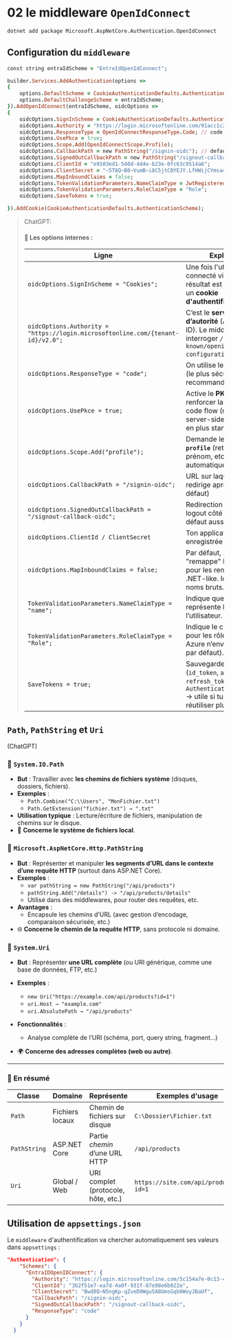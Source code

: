 # 02 le middleware `OpenIdConnect`

```bash
dotnet add package Microsoft.AspNetCore.Authentication.OpenIdConnect
```



## Configuration du `middleware`

```ruby
const string entraIdScheme = "EntreIdOpenIdConnect";

builder.Services.AddAuthentication(options =>
{
    options.DefaultScheme = CookieAuthenticationDefaults.AuthenticationScheme;
    options.DefaultChallengeScheme = entraIdScheme;
}).AddOpenIdConnect(entraIdScheme, oidcOptions =>
{
    oidcOptions.SignInScheme = CookieAuthenticationDefaults.AuthenticationScheme;
    oidcOptions.Authority = "https://login.microsoftonline.com/91acc1c2-22b4-4555-b75e-7fc1f9188a09/v2.0"; // issuer
    oidcOptions.ResponseType = OpenIdConnectResponseType.Code; // code flow
    oidcOptions.UsePkce = true;
    oidcOptions.Scope.Add(OpenIdConnectScope.Profile);
    oidcOptions.CallbackPath = new PathString("/signin-oidc"); // defaukt value
    oidcOptions.SignedOutCallbackPath = new PathString("/signout-callback-oidc"); // default value
    oidcOptions.ClientId = "e9103ed1-540d-4d4e-b23e-0fc63c9514a6";
    oidcOptions.ClientSecret = "~5T8Q~B0~VumB~i8C5jtCBYEJY.LfHWijCYmsa42";
    oidcOptions.MapInboundClaims = false;
    oidcOptions.TokenValidationParameters.NameClaimType = JwtRegisteredClaimNames.Name;
    oidcOptions.TokenValidationParameters.RoleClaimType = "Role";
    oidcOptions.SaveTokens = true;

}).AddCookie(CookieAuthenticationDefaults.AuthenticationScheme);
```

> ChatGPT:
>
> #### 🧩 Les options internes :
>
> | Ligne                                                        | Explication                                                  |
> | ------------------------------------------------------------ | ------------------------------------------------------------ |
> | `oidcOptions.SignInScheme = "Cookies";`                      | Une fois l'utilisateur connecté via OIDC, le résultat est stocké dans un **cookie d'authentification**. |
> | `oidcOptions.Authority = "https://login.microsoftonline.com/{tenant-id}/v2.0";` | C’est le **serveur d’autorité** (Azure Entra ID). Le middleware va interroger `/.well-known/openid-configuration`. |
> | `oidcOptions.ResponseType = "code";`                         | On utilise le **Code Flow** (le plus sécurisé, recommandé).  |
> | `oidcOptions.UsePkce = true;`                                | Active le **PKCE** pour renforcer la sécurité du code flow (même en server-side, c’est de plus en plus standard). |
> | `oidcOptions.Scope.Add("profile");`                          | Demande le scope **`profile`** (retourne nom, prénom, etc.). `openid` est automatiquement ajouté. |
> | `oidcOptions.CallbackPath = "/signin-oidc";`                 | URL sur laquelle Azure redirige après l'auth. (par défaut)   |
> | `oidcOptions.SignedOutCallbackPath = "/signout-callback-oidc";` | Redirection après un logout côté Azure (par défaut aussi).   |
> | `oidcOptions.ClientId / ClientSecret`                        | Ton application enregistrée sur Entra ID.                    |
> | `oidcOptions.MapInboundClaims = false;`                      | Par défaut, .NET "remappe" les claims pour les rendre plus .NET-like. Ici on garde les noms bruts. |
> | `TokenValidationParameters.NameClaimType = "name";`          | Indique quel claim représente le nom de l’utilisateur.       |
> | `TokenValidationParameters.RoleClaimType = "Role";`          | Indique le claim à utiliser pour les rôles (attention, Azure n’envoie pas `Role` par défaut). |
> | `SaveTokens = true;`                                         | Sauvegarde les tokens (`id_token`, `access_token`, `refresh_token`) dans le `AuthenticationProperties` → utile si tu veux les réutiliser plus tard. |
>



## `Path`, `PathString` et `Uri` 

(ChatGPT)

### 🔹 `System.IO.Path`

- **But** : Travailler avec **les chemins de fichiers système** (disques, dossiers, fichiers).
- **Exemples** :
  - `Path.Combine("C:\\Users", "MonFichier.txt")`
  - `Path.GetExtension("fichier.txt") → ".txt"`
- **Utilisation typique** : Lecture/écriture de fichiers, manipulation de chemins sur le disque.
- 📁 **Concerne le système de fichiers local**.



### 🔹 `Microsoft.AspNetCore.Http.PathString`

- **But** : Représenter et manipuler **les segments d’URL dans le contexte d’une requête HTTP** (surtout dans ASP.NET Core).
- **Exemples** :
  - `var pathString = new PathString("/api/products")`
  - `pathString.Add("/details") -> "/api/products/details"`
  - Utilisé dans des middlewares, pour router des requêtes, etc.
- **Avantages** :
  - Encapsule les chemins d’URL (avec gestion d’encodage, comparaison sécurisée, etc.)
- 🌐 **Concerne le chemin de la requête HTTP**, sans protocole ni domaine.



### 🔹 `System.Uri`

- **But** : Représenter **une URL complète** (ou URI générique, comme une base de données, FTP, etc.)

- **Exemples** :

  - `new Uri("https://example.com/api/products?id=1")`
  - `uri.Host → "example.com"`
  - `uri.AbsolutePath → "/api/products"`

- **Fonctionnalités** :

  - Analyse complète de l’URI (schéma, port, query string, fragment…)

- 🌍 **Concerne des adresses complètes (web ou autre)**.

  

------

### 🧠 En résumé

| Classe       | Domaine         | Représente                          | Exemples d'usage                     |
| ------------ | --------------- | ----------------------------------- | ------------------------------------ |
| `Path`       | Fichiers locaux | Chemin de fichiers sur disque       | `C:\Dossier\Fichier.txt`             |
| `PathString` | ASP.NET Core    | Partie *chemin* d’une URL HTTP      | `/api/products`                      |
| `Uri`        | Global / Web    | URI complet (protocole, hôte, etc.) | `https://site.com/api/products?id=1` |



## Utilisation de `appsettings.json`

Le `middleware` d'authentification va chercher automatiquement ses valeurs dans `appsettings` :

```json
"Authentication": {
    "Schemes": {
      "EntraIDOpenIDConnect": {
        "Authority": "https://login.microsoftonline.com/5c154a7e-0c13-4f92-8531-e3f4d8fbeae9/v2.0",
        "ClientId": "3b2f51e7-ea7d-4a0f-931f-87e98e6b022e",
        "ClientSecret": "Bwd8Q~N5ngKp-qZveD0Wgu5A8UmsGqb6WoyJBaUf",
        "CallbackPath": "/signin-oidc",
        "SignedOutCallbackPath": "/signout-callback-oidc",
        "ResponseType": "code"
      }
    }
  }
```

